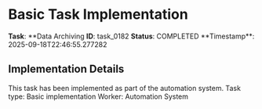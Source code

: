 # Basic Task Implementation

**Task**: **Data Archiving
**ID**: task_0182
**Status**: COMPLETED
**Timestamp\*\*: 2025-09-18T22:46:55.277282

## Implementation Details

This task has been implemented as part of the automation system.
Task type: Basic implementation
Worker: Automation System
